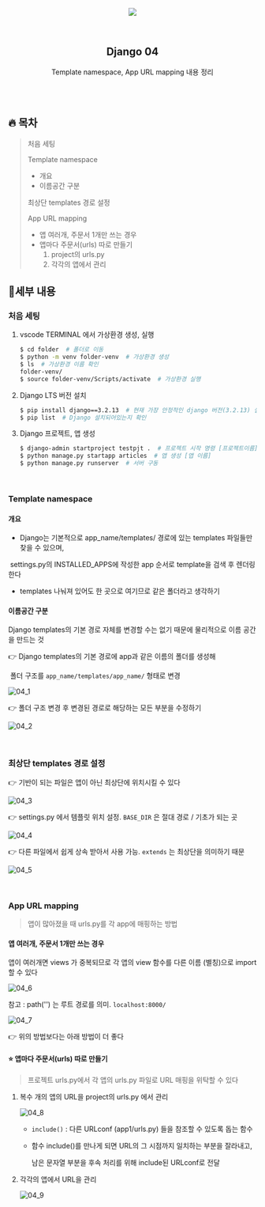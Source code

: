 <div align="center">
  <p>
    <img src="../README.assets/unicorn.png">
  </p>
  <br>
  <h2>Django 04</h2>
  <p>Template namespace, App URL mapping 내용 정리</p>
  <br>
  <br>
</div>








## 🔥 목차

> 처음 세팅
>
> Template namespace
>
> - 개요
> - 이름공간 구분
>
> 최상단 templates 경로 설정
>
> App URL mapping
>
> - 앱 여러개, 주문서 1개만 쓰는 경우
> - 앱마다 주문서(urls) 따로 만들기
>   1. project의 urls.py
>   2. 각각의 앱에서 관리
>

## 🔧세부 내용

### 처음 세팅

1. vscode TERMINAL 에서 가상환경 생성, 실행

    ```bash
    $ cd folder  # 폴더로 이동
    $ python -m venv folder-venv  # 가상환경 생성
    $ ls  # 가상환경 이름 확인
    folder-venv/
    $ source folder-venv/Scripts/activate  # 가상환경 실행
    ```
    
2. Django LTS 버전 설치

    ```bash
    $ pip install django==3.2.13  # 현재 가장 안정적인 django 버전(3.2.13) 설치
    $ pip list  # Django 설치되어있는지 확인 
    ```

3. Django 프로젝트, 앱 생성

   ```bash
   $ django-admin startproject testpjt .  # 프로젝트 시작 명령 [프로젝트이름] [시작할경로]
   $ python manage.py startapp articles  # 앱 생성 [앱 이름]
   $ python manage.py runserver  # 서버 구동
   ```

<br>

### Template namespace

#### 개요

- Django는 기본적으로 app_name/templates/ 경로에 있는 templates 파일들만 찾을 수 있으며, 

​	settings.py의 INSTALLED_APPS에 작성한 app 순서로 template을 검색 후 렌더링 한다

- templates 나눠져 있어도 한 곳으로 여기므로 같은 폴더라고 생각하기

#### 이름공간 구분

Django templates의 기본 경로 자체를 변경할 수는 없기 때문에 물리적으로 이름 공간을 만드는 것

👉 Django templates의 기본 경로에 app과 같은 이름의 폴더를 생성해

​	폴더 구조를 `app_name/templates/app_name/` 형태로 변경

![04_1](../README.assets/04_1.png)

👉 폴더 구조 변경 후 변경된 경로로 해당하는 모든 부분을 수정하기

![04_2](../README.assets/04_2.png)

<br>

### 최상단 templates 경로 설정

👉 기반이 되는 파일은 앱이 아닌 최상단에 위치시킬 수 있다

![04_3](../README.assets/04_3.png)

👉 settings.py 에서 템플릿 위치 설정. `BASE_DIR` 은 절대 경로 / 기초가 되는 곳

![04_4](../README.assets/04_4.png)

👉 다른 파일에서 쉽게 상속 받아서 사용 가능. `extends` 는 최상단을 의미하기 때문

![04_5](../README.assets/04_5.png)

<br>

### App URL mapping

> 앱이 많아졌을 때 urls.py를 각 app에 매핑하는 방법

#### 앱 여러개, 주문서 1개만 쓰는 경우

앱이 여러개면 views 가 중복되므로
각 앱의 view 함수를 다른 이름 (별칭)으로 import 할 수 있다

![04_6](../README.assets/04_6.png)

참고 : path('') 는 루트 경로를 의미. `localhost:8000/`

![04_7](../README.assets/04_7.png)

👉 위의 방법보다는 아래 방법이 더 좋다



#### ⭐ 앱마다 주문서(urls) 따로 만들기

> 프로젝트 urls.py에서 각 앱의 urls.py 파일로 URL 매핑을 위탁할 수 있다

1. 복수 개의 앱의 URL을 project의 urls.py 에서 관리

   ![04_8](../README.assets/04_8.png)

   - `include()` : 다른 URLconf (app1/urls.py) 들을 참조할 수 있도록 돕는 함수

   - 함수 include()를 만나게 되면 URL의 그 시점까지 일치하는 부분을 잘라내고, 

     남은 문자열 부분을 후속 처리를 위해 include된 URLconf로 전달

     

2. 각각의 앱에서 URL을 관리

   ![04_9](../README.assets/04_9.png)
